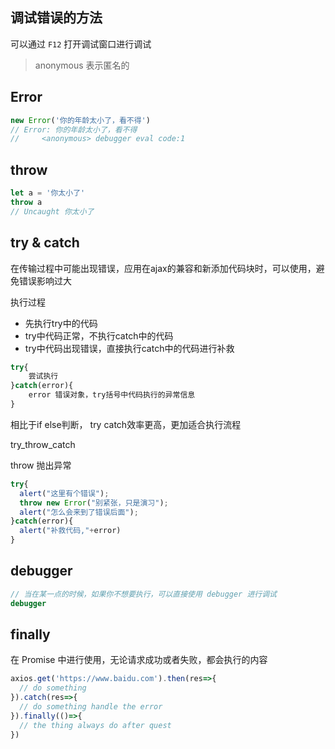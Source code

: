 ## 调试错误的方法

可以通过 `F12` 打开调试窗口进行调试

> anonymous 表示匿名的

## Error

```js
new Error('你的年龄太小了，看不得')
// Error: 你的年龄太小了，看不得
//     <anonymous> debugger eval code:1
```

## throw

```js
let a = '你太小了'
throw a
// Uncaught 你太小了
```

## try & catch

在传输过程中可能出现错误，应用在ajax的兼容和新添加代码块时，可以使用，避免错误影响过大

执行过程

- 先执行try中的代码
- try中代码正常，不执行catch中的代码
- try中代码出现错误，直接执行catch中的代码进行补救

```js
try{
    尝试执行
}catch(error){
    error 错误对象，try括号中代码执行的异常信息
}
```

相比于if else判断， try catch效率更高，更加适合执行流程

try_throw_catch

throw 抛出异常

```js
try{
  alert("这里有个错误");
  throw new Error("别紧张，只是演习");
  alert("怎么会来到了错误后面");
}catch(error){
  alert("补救代码,"+error)
}
```

## debugger

```js
// 当在某一点的时候，如果你不想要执行，可以直接使用 debugger 进行调试
debugger
```



## finally

在 Promise 中进行使用，无论请求成功或者失败，都会执行的内容

```js
axios.get('https://www.baidu.com').then(res=>{
  // do something
}).catch(res=>{
  // do something handle the error
}).finally(()=>{
  // the thing always do after quest
})
```



